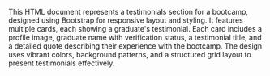 This HTML document represents a testimonials section for a bootcamp, designed using Bootstrap for responsive layout and styling. It features multiple cards, each showing a graduate's testimonial. Each card includes a profile image, graduate name with verification status, a testimonial title, and a detailed quote describing their experience with the bootcamp. The design uses vibrant colors, background patterns, and a structured grid layout to present testimonials effectively.



